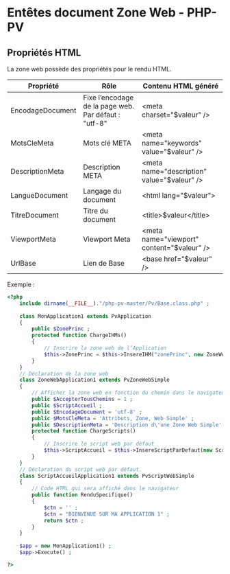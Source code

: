 # Entêtes document Zone Web - PHP-PV

## Propriétés HTML

La zone web possède des propriétés pour le rendu HTML.

Propriété | Rôle | Contenu HTML généré
------------- | ------------- | -------------
EncodageDocument | Fixe l’encodage de la page web. Par défaut : "utf-8" | &lt;meta charset="$valeur" /&gt;
MotsCleMeta | Mots clé META | &lt;meta name="keywords" value="$valeur" /&gt;
DescriptionMeta | Description META | &lt;meta name="description" value="$valeur" /&gt;
LangueDocument | Langage du document | &lt;html lang="$valeur"&gt;
TitreDocument | Titre du document | &lt;title&gt;$valeur&lt;/title&gt;
ViewportMeta | Viewport Meta | &lt;meta name="viewport" content="$valeur" /&gt;
UrlBase | Lien de Base | &lt;base href="$valeur" /&gt;

Exemple :
```php
<?php
	include dirname(__FILE__)."/php-pv-master/Pv/Base.class.php" ;
	
	class MonApplication1 extends PvApplication
	{
		public $ZonePrinc ;
		protected function ChargeIHMs()
		{
			// Inscrire la zone web de l’Application
			$this->ZonePrinc = $this->InsereIHM("zonePrinc", new ZoneWebApplication1()) ;
		}
	}
	// Déclaration de la zone web
	class ZoneWebApplication1 extends PvZoneWebSimple
	{
		// Afficher la zone web en fonction du chemin dans le navigateur
		public $AccepterTousChemins = 1 ;
		public $ScriptAccueil ;
		public $EncodageDocument = 'utf-8' ;
		public $MotsCleMeta = 'Attributs, Zone, Web Simple' ;
		public $DescriptionMeta = 'Description d\'une Zone Web Simple' ;
		protected function ChargeScripts()
		{
			// Inscrire le script web par défaut
			$this->ScriptAccueil = $this->InsereScriptParDefaut(new ScriptAccueilApplication1()) ;
		}
	}
	// Déclaration du script web par défaut.
	class ScriptAccueilApplication1 extends PvScriptWebSimple
	{
		// Code HTML qui sera affiché dans le navigateur
		public function RenduSpecifique()
		{
			$ctn = '' ;
			$ctn = "BIENVENUE SUR MA APPLICATION 1" ;
			return $ctn ;
		}
	}
	
	$app = new MonApplication1() ;
	$app->Execute() ;

?>
```
